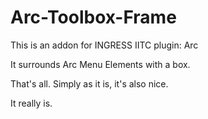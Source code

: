 # Arc-Toolbox-Frame

This is an addon for INGRESS IITC plugin: Arc

It surrounds Arc Menu Elements with a box. 

That's all. Simply as it is, it's also nice. 



It really is.
